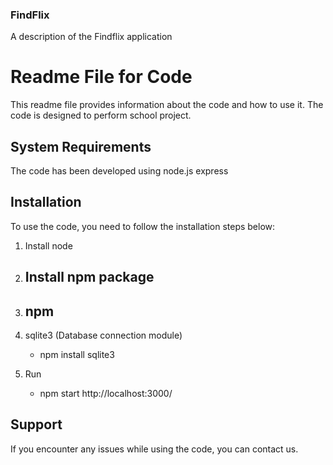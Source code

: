 ### FindFlix
A description of the Findflix application

# Readme File for Code
This readme file provides information about the code and how to use it. The code is designed to perform school project. 


## System Requirements
The code has been developed using node.js express 

## Installation
To use the code, you need to follow the installation steps below:

1. Install node
2. Install npm package 
    - 
    
3. npm 
    - 

4. sqlite3 (Database connection module)
    - npm install sqlite3


5. Run 
    - npm start
    http://localhost:3000/


## Support
If you encounter any issues while using the code, you can contact us.